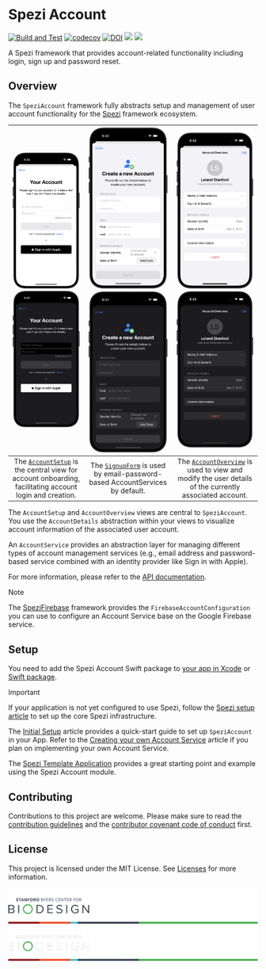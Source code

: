 <!--

This source file is part of the Spezi open-source project.

SPDX-FileCopyrightText: 2023 Stanford University and the project authors (see CONTRIBUTORS.md)

SPDX-License-Identifier: MIT
  
-->

# Spezi Account

[![Build and Test](https://github.com/StanfordSpezi/SpeziAccount/actions/workflows/build-and-test.yml/badge.svg)](https://github.com/StanfordSpezi/SpeziAccount/actions/workflows/build-and-test.yml)
[![codecov](https://codecov.io/gh/StanfordSpezi/SpeziAccount/branch/main/graph/badge.svg?token=IAfXOmGenQ)](https://codecov.io/gh/StanfordSpezi/SpeziAccount)
[![DOI](https://zenodo.org/badge/DOI/10.5281/zenodo.7796499.svg)](https://doi.org/10.5281/zenodo.7796499)
[![](https://img.shields.io/endpoint?url=https%3A%2F%2Fswiftpackageindex.com%2Fapi%2Fpackages%2FStanfordSpezi%2FSpeziAccount%2Fbadge%3Ftype%3Dswift-versions)](https://swiftpackageindex.com/StanfordSpezi/SpeziAccount)
[![](https://img.shields.io/endpoint?url=https%3A%2F%2Fswiftpackageindex.com%2Fapi%2Fpackages%2FStanfordSpezi%2FSpeziAccount%2Fbadge%3Ftype%3Dplatforms)](https://swiftpackageindex.com/StanfordSpezi/SpeziAccount)

A Spezi framework that provides account-related functionality including login, sign up and password reset.

## Overview

The `SpeziAccount` framework fully abstracts setup and management of user account functionality for the
[Spezi](https://github.com/StanfordSpezi/Spezi/) framework ecosystem.

|![Screenshot displaying the account setup view with an email and password prompt and a Sign In with Apple button.](Sources/SpeziAccount/SpeziAccount.docc/Resources/AccountSetup.png#gh-light-mode-only) ![Screenshot displaying the account setup view with an email and password prompt and a Sign In with Apple button.](Sources/SpeziAccount/SpeziAccount.docc/Resources/AccountSetup~dark.png#gh-dark-mode-only)|![Screenshot displaying the Signup Form for Account setup.](Sources/SpeziAccount/SpeziAccount.docc/Resources/SignupForm.png#gh-light-mode-only) ![Screenshot displaying the Signup Form for Account setup.](Sources/SpeziAccount/SpeziAccount.docc/Resources/SignupForm~dark.png#gh-dark-mode-only)|![Screenshot displaying the Account Overview.](Sources/SpeziAccount/SpeziAccount.docc/Resources/AccountOverview.png#gh-light-mode-only) ![Screenshot displaying the Account Overview.](Sources/SpeziAccount/SpeziAccount.docc/Resources/AccountOverview~dark.png#gh-dark-mode-only)|
|:--:|:--:|:--:|
|The [`AccountSetup`](https://swiftpackageindex.com/stanfordspezi/speziaccount/documentation/speziaccount/accountsetup) is the central view for account onboarding, facilitating account login and creation. |The [`SignupForm`](https://swiftpackageindex.com/stanfordspezi/speziaccount/documentation/speziaccount/signupform) is used by email-password-based AccountServices by default. |The [`AccountOverview`](https://swiftpackageindex.com/stanfordspezi/speziaccount/documentation/speziaccount/accountoverview) is used to view and modify the user details of the currently associated account.|


The ``AccountSetup`` and ``AccountOverview`` views are central to `SpeziAccount`.
You use the ``AccountDetails`` abstraction within your views to visualize account information of the associated user account.

An ``AccountService`` provides an abstraction layer for managing different types of account management services
(e.g., email address and password-based service combined with an identity provider like Sign in with Apple).

For more information, please refer to the [API documentation](https://swiftpackageindex.com/StanfordSpezi/SpeziAccount/documentation).

> [!NOTE]
> The [SpeziFirebase](https://swiftpackageindex.com/StanfordSpezi/SpeziFirebase/documentation/spezifirebaseaccount)
framework provides the `FirebaseAccountConfiguration` you can use to configure an Account Service base on the Google Firebase service.

## Setup

You need to add the Spezi Account Swift package to
[your app in Xcode](https://developer.apple.com/documentation/xcode/adding-package-dependencies-to-your-app#) or
[Swift package](https://developer.apple.com/documentation/xcode/creating-a-standalone-swift-package-with-xcode#Add-a-dependency-on-another-Swift-package).

> [!IMPORTANT]  
> If your application is not yet configured to use Spezi, follow the [Spezi setup article](https://swiftpackageindex.com/stanfordspezi/spezi/documentation/spezi/initial-setup) to set up the core Spezi infrastructure.

The [Initial Setup](https://swiftpackageindex.com/stanfordspezi/speziaccount/documentation/speziaccount/initial-setup)
article provides a quick-start guide to set up `SpeziAccount` in your App.
Refer to the
[Creating your own Account Service](https://swiftpackageindex.com/stanfordspezi/speziaccount/documentation/speziaccount/creating-your-own-account-service)
article if you plan on implementing your own Account Service.

The [Spezi Template Application](https://github.com/StanfordSpezi/SpeziTemplateApplication) provides a great starting point and example using the Spezi Account module.

## Contributing

Contributions to this project are welcome. Please make sure to read the [contribution guidelines](https://github.com/StanfordSpezi/.github/blob/main/CONTRIBUTING.md) and the [contributor covenant code of conduct](https://github.com/StanfordSpezi/.github/blob/main/CODE_OF_CONDUCT.md) first.

## License

This project is licensed under the MIT License. See [Licenses](https://github.com/StanfordSpezi/SpeziAccount/tree/main/LICENSES) for more information.

![Spezi Footer](https://raw.githubusercontent.com/StanfordSpezi/.github/main/assets/Footer.png#gh-light-mode-only)
![Spezi Footer](https://raw.githubusercontent.com/StanfordSpezi/.github/main/assets/Footer~dark.png#gh-dark-mode-only)
